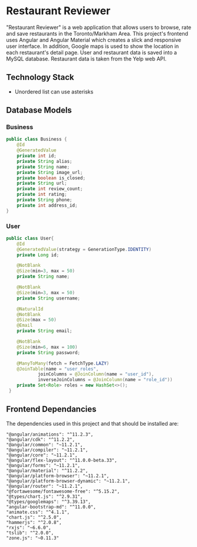 # Restaurant Reviewer

"Restaurant Reviewer" is a web application that allows users to browse, rate and save restaurants in the Toronto/Markham Area. This project's frontend uses Angular and Angular Material which creates a slick and responsive user interface. In addition, Google maps is used to show the location in each restaurant's detail page. User and restaurant data is saved into a MySQL database. Restaurant data is taken from the Yelp web API.

## Technology Stack
* Unordered list can use asterisks
## Database Models
### Business
```java
public class Business {
    @Id
    @GeneratedValue
    private int id;
    private String alias;
    private String name;
    private String image_url;
    private boolean is_closed;
    private String url;
    private int review_count;
    private int rating;
    private String phone;
    private int address_id;
}
```
### User
```java
public class User{
    @Id
    @GeneratedValue(strategy = GenerationType.IDENTITY)
    private Long id;

    @NotBlank
    @Size(min=3, max = 50)
    private String name;

    @NotBlank
    @Size(min=3, max = 50)
    private String username;

    @NaturalId
    @NotBlank
    @Size(max = 50)
    @Email
    private String email;

    @NotBlank
    @Size(min=6, max = 100)
    private String password;

    @ManyToMany(fetch = FetchType.LAZY)
    @JoinTable(name = "user_roles",
            joinColumns = @JoinColumn(name = "user_id"),
            inverseJoinColumns = @JoinColumn(name = "role_id"))
    private Set<Role> roles = new HashSet<>();
 }
 ```

## Frontend Dependancies
The dependencies used in this project and that should be installed are:
```
"@angular/animations": "^11.2.3",
"@angular/cdk": "^11.2.2",
"@angular/common": "~11.2.1",
"@angular/compiler": "~11.2.1",
"@angular/core": "~11.2.1",
"@angular/flex-layout": "^11.0.0-beta.33",
"@angular/forms": "~11.2.1",
"@angular/material": "^11.2.2",
"@angular/platform-browser": "~11.2.1",
"@angular/platform-browser-dynamic": "~11.2.1",
"@angular/router": "~11.2.1",
"@fortawesome/fontawesome-free": "^5.15.2",
"@types/chart.js": "^2.9.31",
"@types/googlemaps": "^3.39.13",
"angular-bootstrap-md": "^11.0.0",
"animate.css": "^4.1.1",
"chart.js": "^2.5.0",
"hammerjs": "^2.0.8",
"rxjs": "~6.6.0",
"tslib": "^2.0.0",
"zone.js": "~0.11.3"
```

